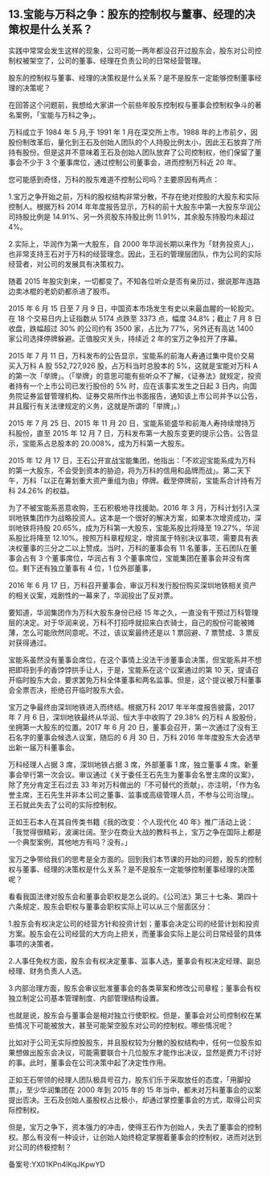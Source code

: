 ## 13.宝能与万科之争：股东的控制权与董事、经理的决策权是什么关系？
实践中常常会发生这样的现象，公司可能一两年都没召开过股东会，股东对公司控制权被架空了，公司的董事、经理在负责公司的日常经营管理。


股东的控制权与董事、经理的决策权是什么关系？是不是股东一定能够控制董事经理的决策呢？


在回答这个问题前，我想给大家讲一个前些年股东控制权与董事会控制权争斗的著名案例，「宝能与万科之争」。


万科成立于 1984 年 5 月,于 1991 年 1 月在深交所上市。1988 年的上市前夕，因股份制改革后，量化到王石及创始人团队的个人持股比例太小，因此王石放弃了所持有股份。但是这并不意味着王石及创始人团队放弃了公司控制权，他们保留了董事会不少于 3 个董事席位，通过控制公司董事会，进而控制万科近 20 年。


您可能感到奇怪，万科的股东难道不控制公司吗？主要原因有两点：


1.宝万之争开始之前，万科的股权结构非常分散，不存在绝对控股的大股东和实际控制人。根据万科 2014 年年度报告显示，万科的前十大股东中第一大股东华润公司持股比例是 14.91%、另一外资股东持股比例 11.91%，其余股东持股均未超过 4%。


2.实际上，华润作为第一大股东，自 2000 年华润长期以来作为「财务投资人」，也非常支持王石对于万科的经营理念。因此，王石的管理层团队，作为公司的实际经营者，对公司的发展具有决策权力。


随着 2015 年股灾到来，一切都变了。不知各位听众是否有亲历过，据说那年连路边卖冰棍的老奶奶都杀进了股市。


2015 年 6 月 15 日至 7 月 9 日，中国资本市场发生有史以来最血腥的一轮股灾。在 18 个交易日内上证指数从 5174 点跌至 3373 点，幅度 34.8%；截止 7 月 8 日收盘，跌幅超过 30% 的公司约有 3500 家，占比为 77%，另外还有高达 1400 家公司选择停牌躲避。正值股灾关头，持续近 2 年的宝万之争拉开了序幕。


2015 年 7 月 11 日，万科发布的公告显示，宝能系的前海人寿通过集中竞价交易买入万科 A 股 552,727,926 股，占万科当时总股本的 5%，这就是宝能对万科 A 的第一次「举牌」。（「举牌」的意思可能有些听众不了解，《证券法》就规定，投资者持有一个上市公司已发行股份的 5% 时，应在该事实发生之日起 3 日内，向国务院证券监督管理机构、证券交易所作出书面报告，通知该上市公司并予以公告，并且履行有关法律规定的义务，这就是所谓的「举牌」。）


2015 年 7 月 25 日、2015 年 11 月 20 日，宝能系钜盛华和前海人寿持续增持万科股份，直至 2015 年 12 月 7 日，万科发布第一大股东变更的提示公告。公告显示，宝能系占总股本的 20.008%，成为万科第一大股东。


2015 年 12 月 17 日，王石公开宣战宝能集团，他指出：「不欢迎宝能系成为万科的第一大股东，不会受到资本的胁迫，将为万科的信用和品牌而战」。第二天下午，万科「以正在筹划重大资产重组为由」停牌。截至停牌前，宝能系合计持有万科 24.26% 的权益。


为了不被宝能系恶意收购，王石积极地寻找援助。2016 年 3 月，万科计划引入深圳地铁集团作为战略投资人。这本是一个很好的解决方案，如果本次增资成功，深圳地铁将持股 20.65%，成为万科第一大股东，宝能系股比将降至 19.27%，华润系股比将降至 12.10%。按照万科章程规定，增资属于特别决议事项，需要具有表决权董事的三分之二以上赞成。当时，万科的董事会有 11 名董事，王石团队在董事会占有 3 个董事席位，华润占有 3 个董事席位，宝能集团在董事会并没有席位。剩下还有独立董事有 4 位，1 位外部董事，


2016 年 6 月 17 日，万科召开董事会，审议万科发行股份购买深圳地铁相关资产的相关议案，戏剧性的一幕来了，华润投出了反对票。


要知道，华润集团作为万科大股东身份已经 15 年之久，一直没有干预过万科管理层的决定。对于华润来说，万科不打招呼就招来白衣骑士，自己的股份可能被摊薄，怎么可能欣然同意呢。不过，该议案最终还是以 1 票回避、7 票赞成、3 票反对获得通过。


宝能系虽然没有董事会席位，在这个事情上没法干涉董事会决策，但宝能系并不想把即将到手的香饽饽拱手让人，于是，宝能系在这个议案通过的第 10 天，提请召开临时股东大会，要求罢免万科全体董事和两名监事。但是，这个提议被万科董事会全票否决，拒绝召开临时股东大会。


宝万之争最终由深圳地铁进入而终结。根据万科 2017 年半年度报告披露，2017 年 7 月 6 日，深圳地铁最终从华润、恒大手中收购了 29.38% 的万科 A 股股份，坐拥第一大股东的位置。2017 年 6 月 20 日，董事会召开，第一次通过了没有王石名字的董事会候选人议案，随后的 6 月 30 日，万科 2016 年年度股东大会选举出新一届万科董事会。


万科经理人占据 3 席，深圳地铁占据 3 席，外部董事 1 席，独立董事 4 席。新董事会举行第一次会议。审议通过《关于委任王石先生为董事会名誉主席的议案》，除了充分肯定王石过去 33 年对万科做出的「不可替代的贡献」，亦注明，「作为名誉主席，王石先生并非本公司之董事、监事或高级管理人员，不参与公司治理」。王石就此失去了公司的实际控制权。


正如王石本人在其自传类书籍《我的改变：个人现代化 40 年》推广活动上说：「我觉得很精彩，波澜壮阔。至少在商业大战的教科书上，宝万之争在国际上都是一个典型案例，其他地方有吗？没有。」


宝万之争带给我们的思考是全方面的。回到我们本节课的开始的问题，股东的控制权与董事、经理的决策权是什么关系？是不是股东一定能够控制董事经理的决策呢？


看看我国法律对股东会和董事会职权是怎么说的。《公司法》第三十七条、第四十六条规定，股东会职权与董事会职权实际上可以从三个层面区分：


1.股东会有权决定公司的经营方针和投资计划；董事会决定公司的经营计划和投资方案。股东会在公司经营的大方向上把关，而董事会实际上是公司日常经营的具体事项的决策者。


2.人事任免权方面，股东会有权决定董事、监事人选，董事会有权决定经理、副总经理、财务负责人人选。


3.内部治理方面，股东会审议批准董事会的各类草案和修改公司章程；董事会有权独立制定公司基本管理制度、内部管理结构设置。


也就是说，股东会与董事会是相对独立行使职权。但是，董事会对公司控制权在某些情况下可能被放大，甚至可能架空股东对公司的控制权。哪些情况呢？


比如对于公司无实际控股股东，并且股权较为分散的股权结构中，任何一位股东如果想做出股东会决议，可能需要联合十几位股东才能作出决议，显然是费力不讨好的事。此时，董事会在公司决策中起了决定性作用。


正如王石带领的经理人团队极具号召力，股东们乐于采取放任的态度，「用脚投票」，至少华润集团在 2000 年到 2015 年的 15 年当中，都未对万科董事会的议案提出否决。王石及创始人虽股权占比极小，却通过掌控董事会的方式，取得公司实际控制权。


但是，宝万之争下，资本强力的冲击，使得王石作为创始人，失去了董事会的控制权。那么有没有一种设计，让创始人始终稳定掌握着董事会的控制权，进而对达到对公司的终极控制？


备案号:YX01KPn4lKqJKpwYD

